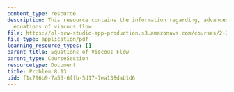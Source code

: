```yaml
---
content_type: resource
description: This resource contains the information regarding, advanced fluid mechanics,
  equations of viscous flow.
file: https://ol-ocw-studio-app-production.s3.amazonaws.com/courses/2-25-advanced-fluid-mechanics-fall-2013/f1c796b97a556ffb5d177ea138dab1d6_MIT2_25F13_Shapi8.13_Prob.pdf
file_type: application/pdf
learning_resource_types: []
parent_title: Equations of Viscous Flow
parent_type: CourseSection
resourcetype: Document
title: Problem 8.13
uid: f1c796b9-7a55-6ffb-5d17-7ea138dab1d6
---
```

